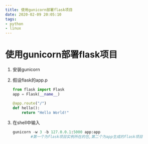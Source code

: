 ```yaml
---
title: 使用gunicorn部署flask项目
date: 2020-02-09 20:05:10
tags:
- python
- linux
---
```


# 使用gunicorn部署flask项目

1. 安装gunicorn

2. 假设flask的app.p

   ```python
   from flask import Flask
   app = Flask(__name__)
   
   @app.route("/")
   def hello():
       return "Hello World!"
   ```

3. 在shell中输入

   ```python
   gunicorn -w 3 -b 127.0.0.1:5000 app:app
           #第一个为flask项目实例所在的包,第二个为app生成的flask项目
   ```

   

